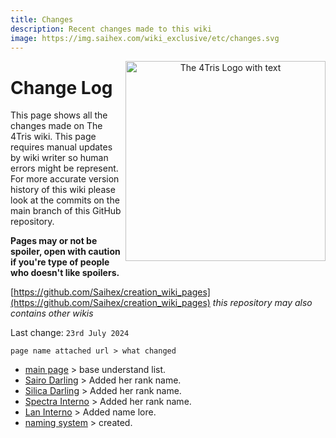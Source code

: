```yaml
---
title: Changes
description: Recent changes made to this wiki
image: https://img.saihex.com/wiki_exclusive/etc/changes.svg
---
```


<p align="center">
  <img src="https://img.saihex.com/wiki_exclusive/etc/changes.svg" alt="The 4Tris Logo with text" width="320" align="right">
</p>

# Change Log
This page shows all the changes made on The 4Tris wiki. This page requires manual updates by wiki writer so human errors might be represent. For more accurate version history of this wiki please look at the commits on the main branch of this GitHub repository.

**Pages may or not be spoiler, open with caution if you're type of people who doesn't like spoilers.**

[https://github.com/Saihex/creation_wiki_pages](https://github.com/Saihex/creation_wiki_pages)
*this repository may also contains other wikis*

Last change: `23rd July 2024`

`page name attached url > what changed`

- [main page](/) > base understand list.
- [Sairo Darling](category/Characters/Sairo) > Added her rank name.
- [Silica Darling](category/Characters/Silica) > Added her rank name.
- [Spectra Interno](category/Characters/Spectra) > Added her rank name.
- [Lan Interno](category/Characters/Lan_interno) > Added name lore.
- [naming system](category/logic/naming_system) > created.
